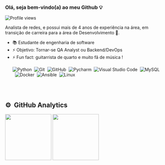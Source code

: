 ### Olá, seja bem-vindo(a) ao meu Github 💡 
<p align="left"> <img src="https://komarev.com/ghpvc/?username=mozartjunior&color=yellow" alt="Profile views" /> </p>

Analista de redes, e possui mais de 4 anos de experiência na área, em transição de carreira para a área de Desenvolvimento 🎯.
-  📚 Estudante de engenharia de software
-  ⚡ Objetivo: Tornar-se QA Analyst ou Backend/DevOps
-  ⚡ Fun fact: guitarrista de quarto e muito fã de música !
<br><br>
![Python](https://img.shields.io/badge/-Python-05122A?style=flat&logo=python)&nbsp;
![Git](https://img.shields.io/badge/-Git-05122A?style=flat&logo=git)&nbsp;
![GitHub](https://img.shields.io/badge/-GitHub-05122A?style=flat&logo=github)&nbsp;
![Pycharm](https://img.shields.io/badge/-Pycharm-05122A?style=flat&logo=pycharm)&nbsp;
![Visual Studio Code](https://img.shields.io/badge/-Visual%20Studio%20Code-05122A?style=flat&logo=visual-studio-code&logoColor=007ACC)&nbsp;
![MySQL](https://img.shields.io/badge/-MySQL-05122A?style=flat&logo=mysql)&nbsp;
![Docker](https://img.shields.io/badge/-Docker-05122A?style=flat&logo=docker)&nbsp;
![Ansible](https://img.shields.io/badge/-Ansible-05122A?style=flat&logo=ansible)&nbsp;
![Linux](https://img.shields.io/badge/-Linux-05122A?style=flat&logo=linux)&nbsp;

<br><br>
## ⚙️ &nbsp;GitHub Analytics
<div align = "left">
<img height = "150em" src="https://github-readme-stats.vercel.app/api?username=mozartjunior&show_icons=true&bg_color=00000000"/>
<img height = "150em" src="https://github-readme-stats.vercel.app/api/top-langs/?username=mozartjunior&layout=compact&bg_color=00000000"/>
</div>

